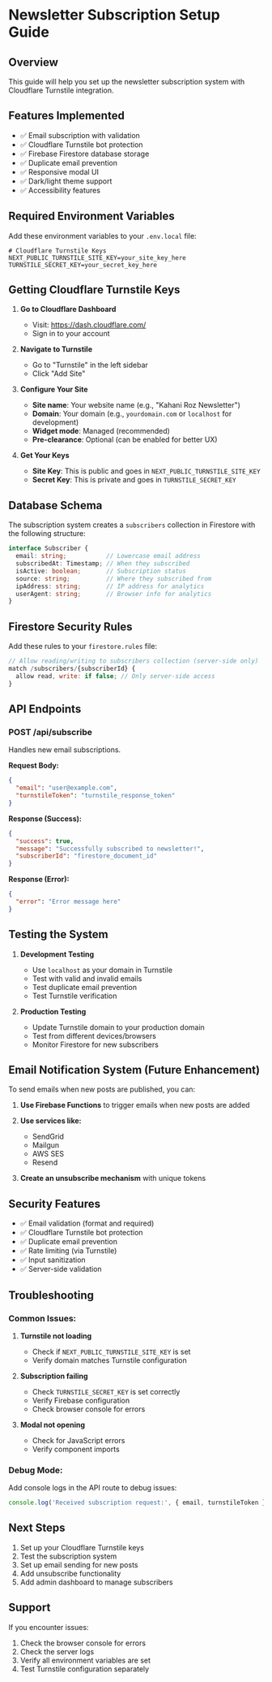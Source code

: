 # Newsletter Subscription Setup Guide

## Overview
This guide will help you set up the newsletter subscription system with Cloudflare Turnstile integration.

## Features Implemented
- ✅ Email subscription with validation
- ✅ Cloudflare Turnstile bot protection
- ✅ Firebase Firestore database storage
- ✅ Duplicate email prevention
- ✅ Responsive modal UI
- ✅ Dark/light theme support
- ✅ Accessibility features

## Required Environment Variables

Add these environment variables to your `.env.local` file:

```env
# Cloudflare Turnstile Keys
NEXT_PUBLIC_TURNSTILE_SITE_KEY=your_site_key_here
TURNSTILE_SECRET_KEY=your_secret_key_here
```

## Getting Cloudflare Turnstile Keys

1. **Go to Cloudflare Dashboard**
   - Visit: https://dash.cloudflare.com/
   - Sign in to your account

2. **Navigate to Turnstile**
   - Go to "Turnstile" in the left sidebar
   - Click "Add Site"

3. **Configure Your Site**
   - **Site name**: Your website name (e.g., "Kahani Roz Newsletter")
   - **Domain**: Your domain (e.g., `yourdomain.com` or `localhost` for development)
   - **Widget mode**: Managed (recommended)
   - **Pre-clearance**: Optional (can be enabled for better UX)

4. **Get Your Keys**
   - **Site Key**: This is public and goes in `NEXT_PUBLIC_TURNSTILE_SITE_KEY`
   - **Secret Key**: This is private and goes in `TURNSTILE_SECRET_KEY`

## Database Schema

The subscription system creates a `subscribers` collection in Firestore with the following structure:

```typescript
interface Subscriber {
  email: string;           // Lowercase email address
  subscribedAt: Timestamp; // When they subscribed
  isActive: boolean;       // Subscription status
  source: string;          // Where they subscribed from
  ipAddress: string;       // IP address for analytics
  userAgent: string;       // Browser info for analytics
}
```

## Firestore Security Rules

Add these rules to your `firestore.rules` file:

```javascript
// Allow reading/writing to subscribers collection (server-side only)
match /subscribers/{subscriberId} {
  allow read, write: if false; // Only server-side access
}
```

## API Endpoints

### POST /api/subscribe
Handles new email subscriptions.

**Request Body:**
```json
{
  "email": "user@example.com",
  "turnstileToken": "turnstile_response_token"
}
```

**Response (Success):**
```json
{
  "success": true,
  "message": "Successfully subscribed to newsletter!",
  "subscriberId": "firestore_document_id"
}
```

**Response (Error):**
```json
{
  "error": "Error message here"
}
```

## Testing the System

1. **Development Testing**
   - Use `localhost` as your domain in Turnstile
   - Test with valid and invalid emails
   - Test duplicate email prevention
   - Test Turnstile verification

2. **Production Testing**
   - Update Turnstile domain to your production domain
   - Test from different devices/browsers
   - Monitor Firestore for new subscribers

## Email Notification System (Future Enhancement)

To send emails when new posts are published, you can:

1. **Use Firebase Functions** to trigger emails when new posts are added
2. **Use services like:**
   - SendGrid
   - Mailgun
   - AWS SES
   - Resend

3. **Create an unsubscribe mechanism** with unique tokens

## Security Features

- ✅ Email validation (format and required)
- ✅ Cloudflare Turnstile bot protection
- ✅ Duplicate email prevention
- ✅ Rate limiting (via Turnstile)
- ✅ Input sanitization
- ✅ Server-side validation

## Troubleshooting

### Common Issues:

1. **Turnstile not loading**
   - Check if `NEXT_PUBLIC_TURNSTILE_SITE_KEY` is set
   - Verify domain matches Turnstile configuration

2. **Subscription failing**
   - Check `TURNSTILE_SECRET_KEY` is set correctly
   - Verify Firebase configuration
   - Check browser console for errors

3. **Modal not opening**
   - Check for JavaScript errors
   - Verify component imports

### Debug Mode:
Add console logs in the API route to debug issues:

```typescript
console.log('Received subscription request:', { email, turnstileToken });
```

## Next Steps

1. Set up your Cloudflare Turnstile keys
2. Test the subscription system
3. Set up email sending for new posts
4. Add unsubscribe functionality
5. Add admin dashboard to manage subscribers

## Support

If you encounter issues:
1. Check the browser console for errors
2. Check the server logs
3. Verify all environment variables are set
4. Test Turnstile configuration separately 